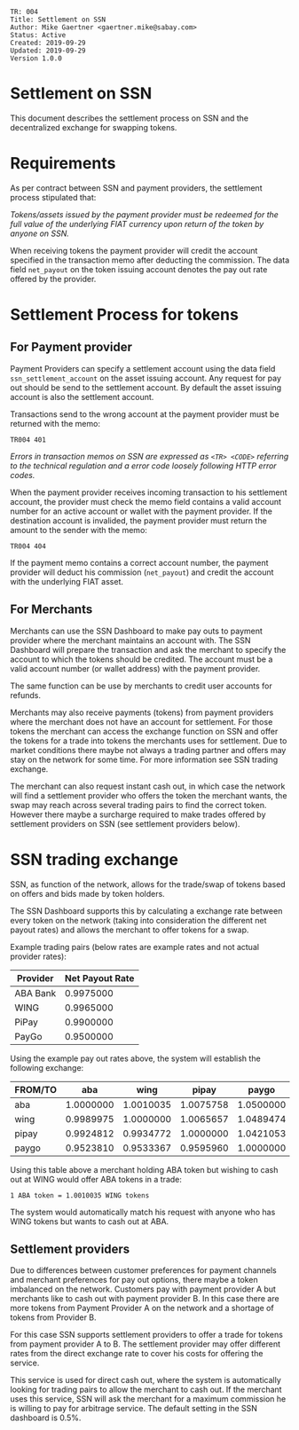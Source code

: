 ```
TR: 004
Title: Settlement on SSN
Author: Mike Gaertner <gaertner.mike@sabay.com>
Status: Active
Created: 2019-09-29
Updated: 2019-09-29
Version 1.0.0
```

Settlement on SSN
=================

This document describes the settlement process on SSN and the decentralized exchange for swapping tokens.

# Requirements

As per contract between SSN and payment providers, the settlement process stipulated that:

*Tokens/assets issued by the payment provider must be redeemed for the full value of the underlying FIAT currency upon return of the token by anyone on SSN.*

When receiving tokens the payment provider will credit the account specified in the transaction memo after deducting the commission. The data field ```net_payout``` on the token issuing account denotes the pay out rate offered by the provider.

# Settlement Process for tokens

## For Payment provider 

Payment Providers can specify a settlement account using the data field ```ssn_settlement_account``` on the asset issuing account. Any request for pay out should be send to the settlement account. By default the asset issuing account is also the settlement account.

Transactions send to the wrong account at the payment provider must be returned with the memo:

```
TR004 401
```

*Errors in transaction memos on SSN are expressed as ```<TR> <CODE>``` referring to the technical regulation and a error code loosely following HTTP error codes.*

When the payment provider receives incoming transaction to his settlement account, the provider must check the memo field contains a valid account number for an active account or wallet with the payment provider. If the destination account is invalided, the payment provider must return the amount to the sender with the memo:

```
TR004 404
```

If the payment memo contains a correct account number, the payment provider will deduct his commission (```net_payout```) and credit the account with the underlying FIAT asset. 

## For Merchants

Merchants can use the SSN Dashboard to make pay outs to payment provider where the merchant maintains an account with. The SSN Dashboard will prepare the transaction and ask the merchant to specify the account to which the tokens should be credited. The account must be a valid account number (or wallet address) with the payment provider.

The same function can be use by merchants to credit user accounts for refunds.

Merchants may also receive payments (tokens) from payment providers where the merchant does not have an account for settlement. For those tokens the merchant can access the exchange function on SSN and offer the tokens for a trade into tokens the merchants uses for settlement. Due to market conditions there maybe not always a trading partner and offers may stay on the network for some time. For more information see SSN trading exchange.

The merchant can also request instant cash out, in which case the network will find a settlement provider who offers the token the merchant wants, the swap may reach across several trading pairs to find the correct token. However there maybe a surcharge required to make trades offered by settlement providers on SSN (see settlement providers below).

# SSN trading exchange

SSN, as function of the network, allows for the trade/swap of tokens based on offers and bids made by token holders.

The SSN Dashboard supports this by calculating a exchange rate between every token on the network (taking into consideration the different net payout rates) and allows the merchant to offer tokens for a swap.

Example trading pairs (below rates are example rates and not actual provider rates):

| Provider | Net Payout Rate
| --- | --- |
| ABA Bank | 0.9975000
| WING | 0.9965000
| PiPay | 0.9900000
| PayGo | 0.9500000

Using the example pay out rates above, the system will establish the following exchange:

| FROM/TO	| aba | wing | pipay | paygo
| --- | --- | --- | --- | --- |
| aba	| 1.0000000	| 1.0010035	| 1.0075758	| 1.0500000
| wing	| 0.9989975	| 1.0000000	| 1.0065657	| 1.0489474
| pipay	| 0.9924812	| 0.9934772	| 1.0000000	| 1.0421053
| paygo	| 0.9523810	| 0.9533367	| 0.9595960	| 1.0000000

Using this table above a merchant holding ABA token but wishing to cash out at WING would offer ABA tokens in a trade:

```
1 ABA token = 1.0010035 WING tokens
```

The system would automatically match his request with anyone who has WING tokens but wants to cash out at ABA.

## Settlement providers 

Due to differences between customer preferences for payment channels and merchant preferences for pay out options, there maybe a token imbalanced on the network. Customers pay with payment provider A but merchants like to cash out with payment provider B. In this case there are more tokens from Payment Provider A on the network and a shortage of tokens from Provider B.

For this case SSN supports settlement providers to offer a trade for tokens from payment provider A to B. The settlement provider may offer different rates from the direct exchange rate to cover his costs for offering the service.

This service is used for direct cash out, where the system is automatically looking for trading pairs to allow the merchant to cash out. If the merchant uses this service, SSN will ask the merchant for a maximum commission he is willing to pay for arbitrage service. The default setting in the SSN dashboard is 0.5%.